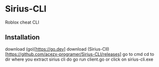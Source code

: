 # Sirius-CLI
Roblox cheat CLI
## Installation
download (go)[https://go.dev]
download (Sirius-ClI)[https://github.com/acezx-programer/Sirius-CLI/releases]
go to cmd
cd to dir where you extract sirius cli
do go run client.go or click on sirius-cli.exe
